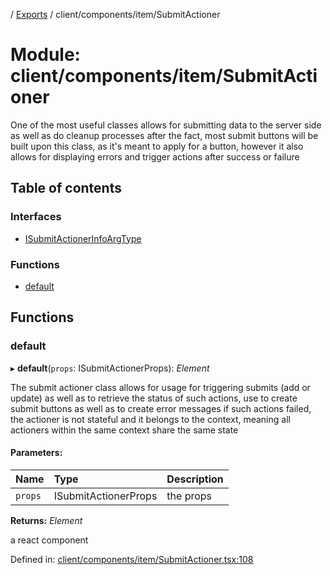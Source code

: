[](../README.md) / [Exports](../modules.md) / client/components/item/SubmitActioner

# Module: client/components/item/SubmitActioner

One of the most useful classes allows for submitting data to the server side
as well as do cleanup processes after the fact, most submit buttons will be built
upon this class, as it's meant to apply for a button, however it also allows
for displaying errors and trigger actions after success or failure

## Table of contents

### Interfaces

- [ISubmitActionerInfoArgType](../interfaces/client_components_item_submitactioner.isubmitactionerinfoargtype.md)

### Functions

- [default](client_components_item_submitactioner.md#default)

## Functions

### default

▸ **default**(`props`: ISubmitActionerProps): *Element*

The submit actioner class allows for usage for triggering submits (add or update)
as well as to retrieve the status of such actions, use to create submit buttons as
well as to create error messages if such actions failed, the actioner is not stateful
and it belongs to the context, meaning all actioners within the same context
share the same state

#### Parameters:

Name | Type | Description |
:------ | :------ | :------ |
`props` | ISubmitActionerProps | the props   |

**Returns:** *Element*

a react component

Defined in: [client/components/item/SubmitActioner.tsx:108](https://github.com/onzag/itemize/blob/55e63f2c/client/components/item/SubmitActioner.tsx#L108)
